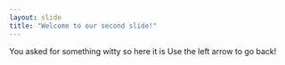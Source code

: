 ```yaml
---
layout: slide
title: "Welcome to our second slide!"
---
```

You asked for something witty so here it is
Use the left arrow to go back!
